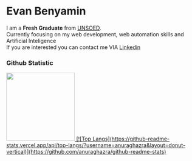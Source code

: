 
<!--
**EvanBenyamin/EvanBenyamin** is a ✨ _special_ ✨ repository because its `README.md` (this file) appears on your GitHub profile.

Here are some ideas to get you started:

- 🔭 I’m currently working on ...
- 🌱 I’m currently learning ...
- 👯 I’m looking to collaborate on ...
- 🤔 I’m looking for help with ...
- 💬 Ask me about ...
- 📫 How to reach me: ...
- 😄 Pronouns: ...
- ⚡ Fun fact: ...
-->
# Evan Benyamin 
I am a **Fresh Graduate** from [UNSOED](https://www.unsoed.ac.id/).<br>
Currently focusing on my web development, web automation skills and Artificial Inteligence<br>
If you are interested you can contact me VIA [Linkedin](https://www.linkedin.com/in/evan-benyamin)

### Github Statistic
<p align="left">
<a href="https://github.com/EvanBenyamin">
  <img height="180em" src="https://github-readme-stats-eight-theta.vercel.app/api?username=EvanBenyamin&show_icons=true&theme=algolia&include_all_commits=true&count_private=true](https://github-readme-stats.vercel.app/api?username=anuraghazra&show_icons=true&theme=cobalt"/>
  [![Top Langs](https://github-readme-stats.vercel.app/api/top-langs/?username=anuraghazra&layout=donut-vertical)](https://github.com/anuraghazra/github-readme-stats)
<!--   <img src="https://github-readme-stats-eight-theta.vercel.app/api/top-langs/?username=EvanBenyamin&layout=compact&layout=compact&theme=tokyonight"/> -->
</a>
</p>
